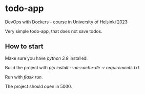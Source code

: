 # todo-app
DevOps with Dockers - course in University of Helsinki 2023

Very simple todo-app, that does not save todos.

## How to start
Make sure you have *python 3.9* installed.

Build the project with *pip install --no-cache-dir -r requirements.txt*.

Run with *flask run*.

The project should open in 5000.
